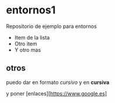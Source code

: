 # entornos1
Repositorio de ejemplo para entornos

  - Item de la lista
  - Otro item
  - Y otro mas
 
## otros

puedo dar en formato *cursivo* y en **cursiva**

y poner [enlaces][https://www.google.es]
